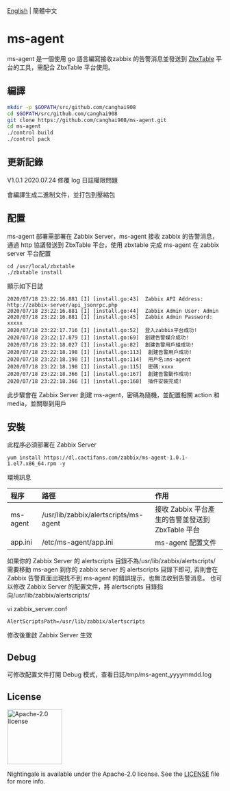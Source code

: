  [English](./README.md) | 簡體中文

# ms-agent

ms-agent 是一個使用 go 語言編寫接收zabbix 的告警消息並發送到 [ZbxTable](https://github.com/canghai908/zbxtable) 平台的工具，需配合 ZbxTable 平台使用。

## 編譯

``` bash
mkdir -p $GOPATH/src/github.com/canghai908
cd $GOPATH/src/github.com/canghai908
git clone https://github.com/canghai908/ms-agent.git
cd ms-agent
./control build
./control pack
```

## 更新記錄

V1.0.1
2020.07.24 修覆 log 日誌權限問題

會編譯生成二進制文件，並打包到壓縮包

## 配置

ms-agent 部署需部署在 Zabbix Server，ms-agent 接收 zabbix 的告警消息，通過 http 協議發送到 ZbxTable 平台，使用 zbxtable 完成 ms-agent 在 zabbix server 平台配置

``` 
cd /usr/local/zbxtable
./zbxtable install
```

顯示如下日誌

``` 
2020/07/18 23:22:16.881 [I] [install.go:43]  Zabbix API Address: http://zabbix-server/api_jsonrpc.php
2020/07/18 23:22:16.881 [I] [install.go:44]  Zabbix Admin User: Admin
2020/07/18 23:22:16.881 [I] [install.go:45]  Zabbix Admin Password: xxxxx
2020/07/18 23:22:17.716 [I] [install.go:52]  登入zabbix平台成功!
2020/07/18 23:22:17.879 [I] [install.go:69]  創建告警媒介成功!
2020/07/18 23:22:18.027 [I] [install.go:82]  創建告警用戶組成功!
2020/07/18 23:22:18.198 [I] [install.go:113]  創建告警用戶成功!
2020/07/18 23:22:18.198 [I] [install.go:114]  用戶名:ms-agent
2020/07/18 23:22:18.198 [I] [install.go:115]  密碼:xxxx
2020/07/18 23:22:18.366 [I] [install.go:167]  創建告警動作成功!
2020/07/18 23:22:18.366 [I] [install.go:168]  插件安裝完成!
```

此步驟會在 Zabbix Server 創建 ms-agent，密碼為隨機，並配置相關 action 和 media，並關聯到用戶

## 安裝

此程序必須部署在 Zabbix Server

``` 
yum install https://dl.cactifans.com/zabbix/ms-agent-1.0.1-1.el7.x86_64.rpm -y
```

環境訊息

| 程序     | 路徑                                  | 作用                                             |
| :------- | :------------------------------------ | :----------------------------------------------- |
| ms-agent | /usr/lib/zabbix/alertscripts/ms-agent | 接收 Zabbix 平台產生的告警並發送到 ZbxTable 平台 |
| app.ini  | /etc/ms-agent/app.ini                 | ms-agent 配置文件                                |

如果你的 Zabbix Server 的 alertscripts 目錄不為/usr/lib/zabbix/alertscripts/ 需要移動 ms-agen 到你的 zabbix server 的 alertscripts 目錄下即可, 否則會在 Zabbix 告警頁面出現找不到 ms-agent 的錯誤提示，也無法收到告警消息。
也可以修改 Zabbix Server 的配置文件，將 alertscripts 目錄指向/usr/lib/zabbix/alertscripts/

vi zabbix_server.conf

``` 
AlertScriptsPath=/usr/lib/zabbix/alertscripts
```

修改後重啟 Zabbix Server 生效

## Debug

可修改配置文件打開 Debug 模式，查看日誌/tmp/ms-agent_yyyymmdd.log

## License

<img alt="Apache-2.0 license" src="https://s3-gz01.didistatic.com/n9e-pub/image/apache.jpeg" width="128">

Nightingale is available under the Apache-2.0 license. See the [LICENSE](LICENSE) file for more info.
